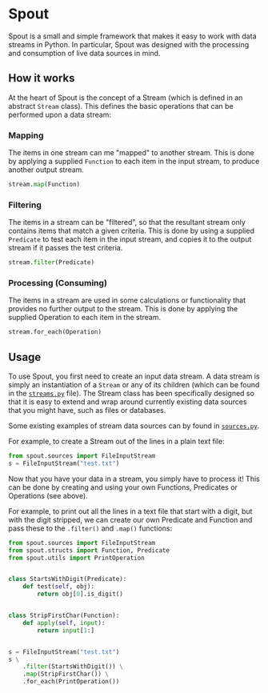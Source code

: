 Spout
====

Spout is a small and simple framework that makes it easy to work with data
streams in Python. In particular, Spout was designed with the processing and
consumption of live data sources in mind.


How it works
------------

At the heart of Spout is the concept of a Stream (which is defined in an
abstract `Stream` class). This defines the basic operations that can be
performed upon a data stream:

### Mapping
The items in one stream can me "mapped" to another stream. This is done by
applying a supplied `Function` to each item in the input stream, to produce
another output stream.

```python
stream.map(Function)
```

### Filtering
The items in a stream can be "filtered", so that the resultant stream only
contains items that match a given criteria. This is done by using a supplied
`Predicate` to test each item in the input stream, and copies it to the output
stream if it passes the test criteria.

```python
stream.filter(Predicate)
```

### Processing (Consuming)
The items in a stream are used in some calculations or functionality that
provides no further output to the stream. This is done by applying the supplied
Operation to each item in the stream.

```python
stream.for_each(Operation)
```


Usage
-----

To use Spout, you first need to create an input data stream. A data stream is simply an
instantiation of a `Stream` or any of its children (which can be found in the
[`streams.py`](https://github.com/daviesjamie/spout/blob/master/spout/streams.py) file). The Stream class has been specifically designed so that it
is easy to extend and wrap around currently existing data sources that you might
have, such as files or databases.

Some existing examples of stream data sources can by found in [`sources.py`](https://github.com/daviesjamie/spout/blob/master/spout/sources.py).

For example, to create a Stream out of the lines in a plain text file:

```python
from spout.sources import FileInputStream
s = FileInputStream("test.txt")
```

Now that you have your data in a stream, you simply have to process it! This can
be done by creating and using your own Functions, Predicates or Operations
(see above).

For example, to print out all the lines in a text file that start with a digit,
but with the digit stripped, we can create our own Predicate and Function
and pass these to the `.filter()` and `.map()` functions:

```python
from spout.sources import FileInputStream
from spout.structs import Function, Predicate
from spout.utils import PrintOperation


class StartsWithDigit(Predicate):
    def test(self, obj):
        return obj[0].is_digit()


class StripFirstChar(Function):
    def apply(self, input):
        return input[1:]


s = FileInputStream("test.txt")
s \
    .filter(StartsWithDigit()) \
    .map(StripFirstChar()) \
    .for_each(PrintOperation())
```
